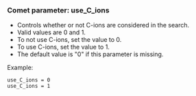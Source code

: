 ### Comet parameter: use_C_ions

- Controls whether or not C-ions are considered in the search.
- Valid values are 0 and 1.
- To not use C-ions, set the value to 0.
- To use C-ions, set the value to 1.
- The default value is "0" if this parameter is missing.

Example:
```
use_C_ions = 0
use_C_ions = 1
```

